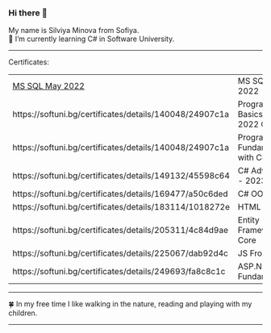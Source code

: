 ### Hi there 👋
My name is Silviya Minova from Sofiya.
<br/>
🌱 I’m currently learning  C# in Software University.
<!--
**Silvi887/Silvi887** is a ✨ _special_ ✨ repository because its `README.md` (this file) appears on your GitHub profile.

Here are some ideas to get you started:

- 🔭 I’m currently working on ...
- 🌱 I’m currently learning Programming Basics with C# 
- 👯 I’m looking to collaborate on ...
- 🤔 I’m looking for help with ...
- 💬 Ask me about ...
- 📫 How to reach me: ...
- 😄 Pronouns: ...
- ⚡ Fun fact: ...
-->
<hr>
Certificates:<br/>
  <table>
    <tr><td><a href="https://softuni.bg/certificates/details/134786/2ec2090d">MS SQL May 2022</a></td><td>MS SQL May 2022</td></tr>
    <tr><td>https://softuni.bg/certificates/details/140048/24907c1a</td><td>Programming Basics- July 2022 C#</td></tr>
    <tr><td>https://softuni.bg/certificates/details/140048/24907c1a</td><td>Programming Fundanentals with C#</td></tr>
    <tr><td>https://softuni.bg/certificates/details/149132/45598c64</td><td>C# Advanced - 2023</td></tr>
    <tr><td>https://softuni.bg/certificates/details/169477/a50c6ded</td><td>C# OOP</td></tr>
    <tr><td>https://softuni.bg/certificates/details/183114/1018272e</td><td>HTML & CSS</td></tr>
    <tr><td>https://softuni.bg/certificates/details/205311/4c84d9ae</td><td>Entity Framework Core</td></tr>
    <tr><td>https://softuni.bg/certificates/details/225067/dab92d4c</td><td>JS Front-End</td></tr>
    <tr><td>https://softuni.bg/certificates/details/249693/fa8c8c1c </td><td>ASP.NET Fundamentals</td></tr>
   </table> 
<!--MS SQL May 2022
<br/>https://softuni.bg/certificates/details/134786/2ec2090d
<br/>
Programming Basics- July 2022 C#
<br/>
https://softuni.bg/certificates/details/140048/24907c1a
<br/>
Programming Fundanentals with C#
<br/>
https://softuni.bg/certificates/details/149132/45598c64
<br/>
C# Advanced - 2023
<br/>
https://softuni.bg/certificates/details/169477/a50c6ded
<br/>
C# OOP
<br/>
https://softuni.bg/certificates/details/183114/1018272e
<br/>
HTML & CSS
<br/>
https://softuni.bg/certificates/details/205311/4c84d9ae
<br/>
Entity Framework Core
<br/>
https://softuni.bg/certificates/details/242348/5890f29d<br/>
JS Front-End
<br/>
https://softuni.bg/certificates/details/225067/dab92d4c
<br/>
https://softuni.bg/certificates/details/249693/fa8c8c1c -ASP.NET Fundamentals-->
<hr>
🍀 In my free time I like walking in the nature, reading and playing with my children.

<hr>

